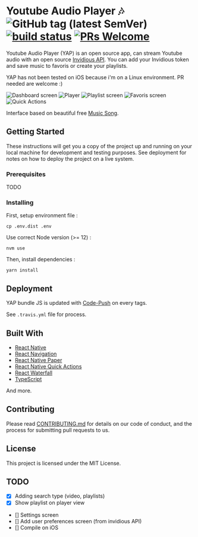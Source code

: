 # Youtube Audio Player :notes: ![GitHub tag (latest SemVer)](https://img.shields.io/github/v/tag/stephane-r/Youtube-Audio-Player) [![build status](https://img.shields.io/travis/stephane-r/Youtube-Audio-Player/master.svg?style=flat-square)](https://travis-ci.org/stephane-r/Youtube-Audio-Player) [![PRs Welcome](https://img.shields.io/badge/PRs-welcome-brightgreen.svg)](https://reactjs.org/docs/how-to-contribute.html#your-first-pull-request)

Youtube Audio Player (YAP) is an open source app, can stream Youtube audio with an open source [Invidious API](https://github.com/omarroth/invidious). You can add your Invidious token and save music to favoris or create your playlists.

YAP has not been tested on iOS because i'm on a Linux environment. PR needed are welcome :)

![Dashboard screen](./docs/dashboard.jpg)
![Player](./docs/player.jpg)
![Playlist screen](./docs/playlists.jpg)
![Favoris screen](./docs/favoris.jpg)
![Quick Actions](./docs/quick-actions.jpg)

Interface based on beautiful free [Music Song](https://www.uplabs.com/posts/music-song).

## Getting Started

These instructions will get you a copy of the project up and running on your local machine for development and testing purposes. See deployment for notes on how to deploy the project on a live system.

### Prerequisites

TODO

### Installing

First, setup environment file :

`cp .env.dist .env`

Use correct Node version (>= 12) :

`nvm use`

Then, install dependencies :

`yarn install`

## Deployment

YAP bundle JS is updated with [Code-Push](https://github.com/Microsoft/code-push/tree/master/cli) on every tags.

See `.travis.yml` file for process.

## Built With

- [React Native](https://facebook.github.io/react-native/)
- [React Navigation](https://reactnavigation.org/)
- [React Native Paper](https://github.com/callstack/react-native-paper)
- [React Native Quick Actions](https://github.com/jordanbyron/react-native-quick-actions)
- [React Waterfall](https://github.com/didierfranc/react-waterfall)
- [TypeScript](https://www.typescriptlang.org/)

And more.

## Contributing

Please read [CONTRIBUTING.md]() for details on our code of conduct, and the process for submitting pull requests to us.

## License

This project is licensed under the MIT License.

## TODO

- [x] Adding search type (video, playlists)
- [x] Show playlist on player view
- [] Settings screen
- [] Add user preferences screen (from invidious API)
- [] Compile on iOS
